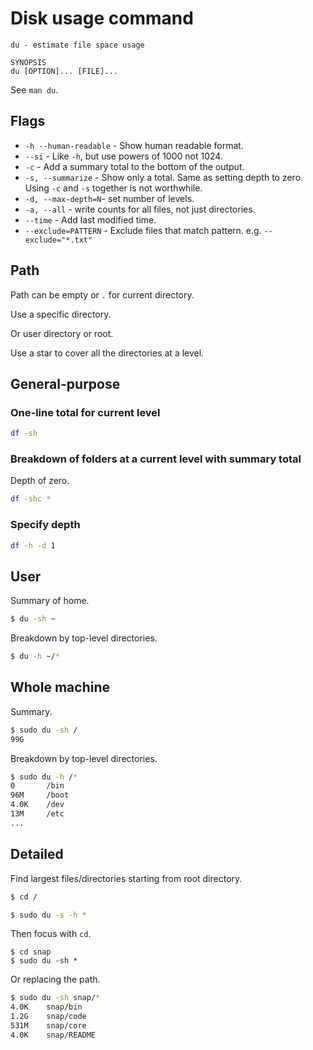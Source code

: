 # Disk usage command

```
du - estimate file space usage

SYNOPSIS
du [OPTION]... [FILE]...
```

See `man du`.


## Flags

- `-h --human-readable` - Show human readable format.
- `--si` - Like `-h`, but use powers of 1000 not 1024.
- `-c` - Add a summary total to the bottom of the output.
- `-s, --summarize` - Show only a total. Same as setting depth to zero. Using `-c` and `-s` together is not worthwhile.
- `-d, --max-depth=N`- set number of levels.
- `-a, --all` - write counts for all files, not just directories.
- `--time` - Add last modified time.
- `--exclude=PATTERN` - Exclude files that match pattern. e.g. `--exclude="*.txt"`


## Path

Path can be empty or `.` for current directory.

Use a specific directory.

Or user directory or root.

Use a star to cover all the directories at a level.


## General-purpose


### One-line total for current level

```sh
df -sh
```

### Breakdown of folders at a current level with summary total

Depth of zero.

```sh
df -shc *
```

### Specify depth

```sh
df -h -d 1
```


## User

Summary of home.

```sh
$ du -sh ~
```

Breakdown by top-level directories.

```sh
$ du -h ~/*
```


## Whole machine


Summary.

```sh
$ sudo du -sh /
99G
```

Breakdown by top-level directories.

```sh
$ sudo du -h /*
0       /bin
96M     /boot
4.0K    /dev
13M     /etc
...
```


## Detailed

Find largest files/directories starting from root directory.

```sh
$ cd /
```

```sh
$ sudo du -s -h *
```

Then focus with `cd`.

```
$ cd snap
$ sudo du -sh *
```

Or replacing the path.

```sh
$ sudo du -sh snap/*
4.0K    snap/bin
1.2G    snap/code
531M    snap/core
4.0K    snap/README
```
